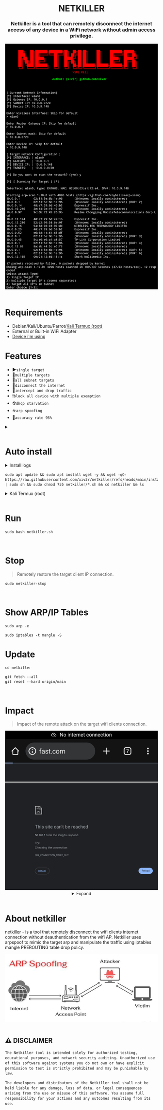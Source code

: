 <h1 align="center"> NETKILLER </h1>

<h3 align="center">Netkiller is a tool that can remotely disconnect the internet access of any device in a WiFi network without admin access privilege. </h3>
 
<div align="center">
<img src="https://github.com/xiv3r/netkiller/blob/main/image/wifikill.png">
</div>
<br>

# Requirements
- Debian/Kali/Ubuntu/Parrot/[Kali Termux (root)](https://github.com/xiv3r/Kali-Linux-Termux)
- External or Built-in WiFi Adapter
- [Device i'm using](https://github.com/xiv3r/uz801-usb-pentest)

# Features
- ▶️`single target`
- 🔀`multiple targets`
- 🔁`all subnet targets`
- 📵`disconnect the internet`
- 🚫`intercept and drop traffic`
- ❗`block all device with multiple exemption`
- ☢️`dhcp starvation`
- ☣️`arp spoofing`
- 💪`accuracy rate 95%`

<details><summary></summary>
<br>
 
# Dependencies
```
sudo apt update && sudo apt upgrade -y && sudo apt install arp-scan iptables dsniff ipcalc -y
```

# Git clone
```
git clone https://github.com/xiv3r/netkiller.git
cd netkiller
sudo chmod +x *.sh
```
# Run
```
sudo bash netkiller.sh
```
</details>
<br>

# Auto install
<details><summary>Install logs</summary>
<img src="https://github.com/xiv3r/netkiller/blob/main/image/install.png">
</details>

```
sudo apt update && sudo apt install wget -y && wget -qO- https://raw.githubusercontent.com/xiv3r/netkiller/refs/heads/main/install.sh | sudo sh && sudo chmod 755 netkiller/*.sh && cd netkiller && ls
```
<details><summary>Kali Termux (root)</summary>
 <img src="https://github.com/xiv3r/netkiller/blob/main/image/kali-termux.png">
</details>
<br>

# Run
```
sudo bash netkiller.sh
```
<br>

# Stop
> Remotely restore the target client IP connection.
```
sudo netkiller-stop
```
<br>

# Show ARP/IP Tables
```
sudo arp -e
```
```
sudo iptables -t mangle -S
```

# Update
```
cd netkiller
```
```
git fetch --all
git reset --hard origin/main
```
<br>

# Impact
> Impact of the remote attack on the target wifi clients connection.
<div align="center">
<img src="https://github.com/xiv3r/netkiller/blob/main/image/error.png">
<img src="https://github.com/xiv3r/netkiller/blob/main/image/noinet.png">

<details><summary>Expand</summary>
  
<img src="https://github.com/xiv3r/netkiller/blob/main/image/proc.png">
<img src="https://github.com/xiv3r/netkiller/blob/main/image/dhcpstarvation.png">
</details></div>
<br>

# About netkiller
netkiller - is a tool that remotely disconnect the wifi clients internet connection without deauthentication from the wifi AP. Netkiller uses arpspoof to mimic the target arp and manipulate the traffic using iptables mangle PREROUTING table drop policy.

<div align="center">
<img src="https://github.com/xiv3r/netkiller/blob/main/image/flow.jpg">
</div>
<br>

## ⚠️ DISCLAIMER

`The Netkiller tool is intended solely for authorized testing, educational purposes, and network security auditing. Unauthorized use of this software against systems you do not own or have explicit permission to test is strictly prohibited and may be punishable by law.`

`The developers and distributors of the Netkiller tool shall not be held liable for any damage, loss of data, or legal consequences arising from the use or misuse of this software. You assume full responsibility for your actions and any outcomes resulting from its use.`

